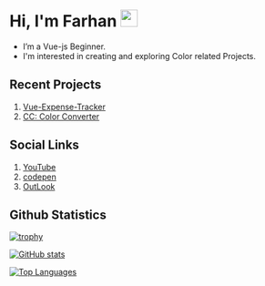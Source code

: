 # Hi, I'm Farhan <img src="https://user-images.githubusercontent.com/72663882/171687151-bb31c996-c9d2-49c8-b593-734946893b23.gif" alt="waving hand gif" aria-hidden="true" width="30px" />

- I’m a Vue-js Beginner.
- I'm interested in creating and exploring Color related Projects.

## Recent Projects
1. [Vue-Expense-Tracker](https://github.com/MFM-347/Vue-Expense-Tracker)
1. [CC: Color Converter](https://github.com/MFM-347/CC-Color-Converter)

## Social Links
1. [YouTube](https://www.youtube.com/@T4C-347)
2. [codepen](https://codepen.io/MFM-347)
3. <a href="mailto:madnifm347@outlook.com">OutLook</a>

## Github Statistics

[![trophy](https://github-profile-trophy.vercel.app/?username=MFM-347&title=Followers&theme=onestar)](https://github.com/MFM-347/MFM-347)
 
[![GitHub stats](https://bad-apple-github-readme.vercel.app/api?username=MFM-347&show_icons=true&count_private=true&line_height=20&icon_color=00b3ff&theme=blue-green&title_color=00b3ff)](#)
 
 [![Top Languages](https://github-readme-mwendwa.vercel.app/api/top-langs/?username=MFM-347&layout=compact&count_private=true&theme=blue-green&title_color=00b3ff)](#)
